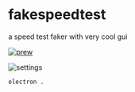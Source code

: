 # fakespeedtest
a speed test faker with very cool gui



[![prew](https://i.imgur.com/uMvTiSr.png)](https://i.imgur.com/UdiOto1.mp4)

![settings](https://i.imgur.com/4ispDwv.png)

`electron .`
